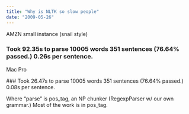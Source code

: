 ```yaml
---
title: "Why is NLTK so slow people"
date: "2009-05-26"
---
```


AMZN small instance (snail style)

 ### Took 92.35s to parse 10005 words 351 sentences (76.64% passed.) 0.26s per sentence.

Mac Pro

\### Took 26.47s to parse 10005 words 351 sentences (76.64% passed.) 0.08s per sentence.

Where “parse” is pos\_tag, an NP chunker (RegexpParser w/ our own grammar.) Most of the work is in pos\_tag.
